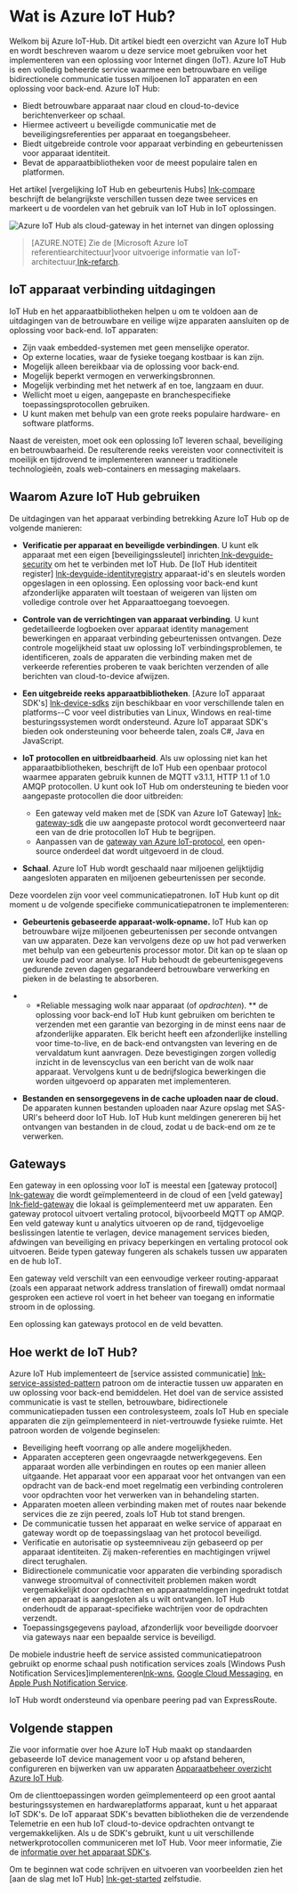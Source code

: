 <properties
 pageTitle="Overzicht van Azure IoT Hub | Microsoft Azure"
 description="Overzicht van de Azure IoT Hub: Wat is iot hub, apparaat verbinding, internet van dingen communicatiepatronen en service assisted communicatiepatroon"
 services="iot-hub"
 documentationCenter=""
 authors="dominicbetts"
 manager="timlt"
 editor=""/>

<tags
 ms.service="iot-hub"
 ms.devlang="na"
 ms.topic="get-started-article"
 ms.tgt_pltfrm="na"
 ms.workload="na"
 ms.date="08/25/2016"
 ms.author="dobett"/>

# <a name="what-is-azure-iot-hub"></a>Wat is Azure IoT Hub?

Welkom bij Azure IoT-Hub. Dit artikel biedt een overzicht van Azure IoT Hub en wordt beschreven waarom u deze service moet gebruiken voor het implementeren van een oplossing voor Internet dingen (IoT). Azure IoT Hub is een volledig beheerde service waarmee een betrouwbare en veilige bidirectionele communicatie tussen miljoenen IoT apparaten en een oplossing voor back-end. Azure IoT Hub:

- Biedt betrouwbare apparaat naar cloud en cloud-to-device berichtenverkeer op schaal.
- Hiermee activeert u beveiligde communicatie met de beveiligingsreferenties per apparaat en toegangsbeheer.
- Biedt uitgebreide controle voor apparaat verbinding en gebeurtenissen voor apparaat identiteit.
- Bevat de apparaatbibliotheken voor de meest populaire talen en platformen.

Het artikel [vergelijking IoT Hub en gebeurtenis Hubs] [ lnk-compare] beschrijft de belangrijkste verschillen tussen deze twee services en markeert u de voordelen van het gebruik van IoT Hub in IoT oplossingen.

![Azure IoT Hub als cloud-gateway in het internet van dingen oplossing][img-architecture]

> [AZURE.NOTE] Zie de [Microsoft Azure IoT referentiearchitectuur]voor uitvoerige informatie van IoT-architectuur,[lnk-refarch].

## <a name="iot-device-connectivity-challenges"></a>IoT apparaat verbinding uitdagingen

IoT Hub en het apparaatbibliotheken helpen u om te voldoen aan de uitdagingen van de betrouwbare en veilige wijze apparaten aansluiten op de oplossing voor back-end. IoT apparaten:

- Zijn vaak embedded-systemen met geen menselijke operator.
- Op externe locaties, waar de fysieke toegang kostbaar is kan zijn.
- Mogelijk alleen bereikbaar via de oplossing voor back-end.
- Mogelijk beperkt vermogen en verwerkingsbronnen.
- Mogelijk verbinding met het netwerk af en toe, langzaam en duur.
- Wellicht moet u eigen, aangepaste en branchespecifieke toepassingsprotocollen gebruiken.
- U kunt maken met behulp van een grote reeks populaire hardware- en software platforms.

Naast de vereisten, moet ook een oplossing IoT leveren schaal, beveiliging en betrouwbaarheid. De resulterende reeks vereisten voor connectiviteit is moeilijk en tijdrovend te implementeren wanneer u traditionele technologieën, zoals web-containers en messaging makelaars.

## <a name="why-use-azure-iot-hub"></a>Waarom Azure IoT Hub gebruiken

De uitdagingen van het apparaat verbinding betrekking Azure IoT Hub op de volgende manieren:

-   **Verificatie per apparaat en beveiligde verbindingen**. U kunt elk apparaat met een eigen [beveiligingssleutel] inrichten[ lnk-devguide-security] om het te verbinden met IoT Hub. De [IoT Hub identiteit register] [ lnk-devguide-identityregistry] apparaat-id's en sleutels worden opgeslagen in een oplossing. Een oplossing voor back-end kunt afzonderlijke apparaten wilt toestaan of weigeren van lijsten om volledige controle over het Apparaattoegang toevoegen.

-   **Controle van de verrichtingen van apparaat verbinding**. U kunt gedetailleerde logboeken over apparaat identity management bewerkingen en apparaat verbinding gebeurtenissen ontvangen. Deze controle mogelijkheid staat uw oplossing IoT verbindingsproblemen, te identificeren, zoals de apparaten die verbinding maken met de verkeerde referenties proberen te vaak berichten verzenden of alle berichten van cloud-to-device afwijzen.

-   **Een uitgebreide reeks apparaatbibliotheken**. [Azure IoT apparaat SDK's] [ lnk-device-sdks] zijn beschikbaar en voor verschillende talen en platforms--C voor veel distributies van Linux, Windows en real-time besturingssystemen wordt ondersteund. Azure IoT apparaat SDK's bieden ook ondersteuning voor beheerde talen, zoals C#, Java en JavaScript.

-   **IoT protocollen en uitbreidbaarheid**. Als uw oplossing niet kan het apparaatbibliotheken, beschrijft de IoT Hub een openbaar protocol waarmee apparaten gebruik kunnen de MQTT v3.1.1, HTTP 1.1 of 1.0 AMQP protocollen. U kunt ook IoT Hub om ondersteuning te bieden voor aangepaste protocollen die door uitbreiden:

    - Een gateway veld maken met de [SDK van Azure IoT Gateway] [ lnk-gateway-sdk] die uw aangepaste protocol wordt geconverteerd naar een van de drie protocollen IoT Hub te begrijpen. 
    - Aanpassen van de [gateway van Azure IoT-protocol][protocol-gateway], een open-source onderdeel dat wordt uitgevoerd in de cloud.

-   **Schaal**. Azure IoT Hub wordt geschaald naar miljoenen gelijktijdig aangesloten apparaten en miljoenen gebeurtenissen per seconde.

Deze voordelen zijn voor veel communicatiepatronen. IoT Hub kunt op dit moment u de volgende specifieke communicatiepatronen te implementeren:

-   **Gebeurtenis gebaseerde apparaat-wolk-opname.** IoT Hub kan op betrouwbare wijze miljoenen gebeurtenissen per seconde ontvangen van uw apparaten. Deze kan vervolgens deze op uw hot pad verwerken met behulp van een gebeurtenis processor motor. Dit kan op te slaan op uw koude pad voor analyse. IoT Hub behoudt de gebeurtenisgegevens gedurende zeven dagen gegarandeerd betrouwbare verwerking en pieken in de belasting te absorberen.

-   * *Reliable messaging wolk naar apparaat (of *opdrachten*). ** de oplossing voor back-end IoT Hub kunt gebruiken om berichten te verzenden met een garantie van bezorging in de minst eens naar de afzonderlijke apparaten. Elk bericht heeft een afzonderlijke instelling voor time-to-live, en de back-end ontvangsten van levering en de vervaldatum kunt aanvragen. Deze bevestigingen zorgen volledig inzicht in de levenscyclus van een bericht van de wolk naar apparaat. Vervolgens kunt u de bedrijfslogica bewerkingen die worden uitgevoerd op apparaten met implementeren.

-   **Bestanden en sensorgegevens in de cache uploaden naar de cloud.** De apparaten kunnen bestanden uploaden naar Azure opslag met SAS-URI's beheerd door IoT Hub. IoT Hub kunt meldingen genereren bij het ontvangen van bestanden in de cloud, zodat u de back-end om ze te verwerken.

## <a name="gateways"></a>Gateways

Een gateway in een oplossing voor IoT is meestal een [gateway protocol] [ lnk-gateway] die wordt geïmplementeerd in de cloud of een [veld gateway] [ lnk-field-gateway] die lokaal is geïmplementeerd met uw apparaten. Een gateway protocol uitvoert vertaling protocol, bijvoorbeeld MQTT op AMQP. Een veld gateway kunt u analytics uitvoeren op de rand, tijdgevoelige beslissingen latentie te verlagen, device management services bieden, afdwingen van beveiliging en privacy beperkingen en vertaling protocol ook uitvoeren. Beide typen gateway fungeren als schakels tussen uw apparaten en de hub IoT.

Een gateway veld verschilt van een eenvoudige verkeer routing-apparaat (zoals een apparaat network address translation of firewall) omdat normaal gesproken een actieve rol voert in het beheer van toegang en informatie stroom in de oplossing.

Een oplossing kan gateways protocol en de veld bevatten.

## <a name="how-does-iot-hub-work"></a>Hoe werkt de IoT Hub?

Azure IoT Hub implementeert de [service assisted communicatie] [ lnk-service-assisted-pattern] patroon om de interactie tussen uw apparaten en uw oplossing voor back-end bemiddelen. Het doel van de service assisted communicatie is vast te stellen, betrouwbare, bidirectionele communicatiepaden tussen een controlesysteem, zoals IoT Hub en speciale apparaten die zijn geïmplementeerd in niet-vertrouwde fysieke ruimte. Het patroon worden de volgende beginselen:

- Beveiliging heeft voorrang op alle andere mogelijkheden.
- Apparaten accepteren geen ongevraagde netwerkgegevens. Een apparaat worden alle verbindingen en routes op een manier alleen uitgaande. Het apparaat voor een apparaat voor het ontvangen van een opdracht van de back-end moet regelmatig een verbinding controleren voor opdrachten voor het verwerken van in behandeling starten.
- Apparaten moeten alleen verbinding maken met of routes naar bekende services die ze zijn peered, zoals IoT Hub tot stand brengen.
- De communicatie tussen het apparaat en welke service of apparaat en gateway wordt op de toepassingslaag van het protocol beveiligd.
- Verificatie en autorisatie op systeemniveau zijn gebaseerd op per apparaat identiteiten. Zij maken-referenties en machtigingen vrijwel direct terughalen.
- Bidirectionele communicatie voor apparaten die verbinding sporadisch vanwege stroomuitval of connectiviteit problemen maken wordt vergemakkelijkt door opdrachten en apparaatmeldingen ingedrukt totdat er een apparaat is aangesloten als u wilt ontvangen. IoT Hub onderhoudt de apparaat-specifieke wachtrijen voor de opdrachten verzendt.
- Toepassingsgegevens payload, afzonderlijk voor beveiligde doorvoer via gateways naar een bepaalde service is beveiligd.

De mobiele industrie heeft de service assisted communicatiepatroon gebruikt op enorme schaal push notification services zoals [Windows Push Notification Services]implementeren[lnk-wns], [Google Cloud Messaging][lnk-google-messaging], en [Apple Push Notification Service][lnk-apple-push].

IoT Hub wordt ondersteund via openbare peering pad van ExpressRoute.

## <a name="next-steps"></a>Volgende stappen

Zie voor informatie over hoe Azure IoT Hub maakt op standaarden gebaseerde IoT device management voor u op afstand beheren, configureren en bijwerken van uw apparaten [Apparaatbeheer overzicht Azure IoT Hub][lnk-device-management].

Om de clienttoepassingen worden geïmplementeerd op een groot aantal besturingssystemen en hardwareplatforms apparaat, kunt u het apparaat IoT SDK's. De IoT apparaat SDK's bevatten bibliotheken die de verzendende Telemetrie en een hub IoT cloud-to-device opdrachten ontvangt te vergemakkelijken. Als u de SDK's gebruikt, kunt u uit verschillende netwerkprotocollen communiceren met IoT Hub. Voor meer informatie, Zie de [informatie over het apparaat SDK's][lnk-device-sdks].

Om te beginnen wat code schrijven en uitvoeren van voorbeelden zien het [aan de slag met IoT Hub] [ lnk-get-started] zelfstudie.

[img-architecture]: media/iot-hub-what-is-iot-hub/hubarchitecture.png


[lnk-get-started]: iot-hub-csharp-csharp-getstarted.md
[protocol-gateway]: https://github.com/Azure/azure-iot-protocol-gateway/blob/master/README.md
[lnk-service-assisted-pattern]: http://blogs.msdn.com/b/clemensv/archive/2014/02/10/service-assisted-communication-for-connected-devices.aspx "Service Assisted communicatie, blogbericht door Clemens Vasters"
[lnk-compare]: iot-hub-compare-event-hubs.md
[lnk-gateway]: iot-hub-protocol-gateway.md
[lnk-field-gateway]: iot-hub-devguide-endpoints.md#field-gateways
[lnk-devguide-identityregistry]: iot-hub-devguide-identity-registry.md
[lnk-devguide-security]: iot-hub-devguide-security.md
[lnk-wns]: https://msdn.microsoft.com/library/windows/apps/mt187203.aspx
[lnk-google-messaging]: https://developers.google.com/cloud-messaging/
[lnk-apple-push]: https://developer.apple.com/library/ios/documentation/NetworkingInternet/Conceptual/RemoteNotificationsPG/Chapters/ApplePushService.html#//apple_ref/doc/uid/TP40008194-CH100-SW9
[lnk-device-sdks]: https://github.com/Azure/azure-iot-sdks
[lnk-refarch]: http://download.microsoft.com/download/A/4/D/A4DAD253-BC21-41D3-B9D9-87D2AE6F0719/Microsoft_Azure_IoT_Reference_Architecture.pdf
[lnk-gateway-sdk]: https://github.com/Azure/azure-iot-gateway-sdk
[lnk-device-management]: iot-hub-device-management-overview.md
